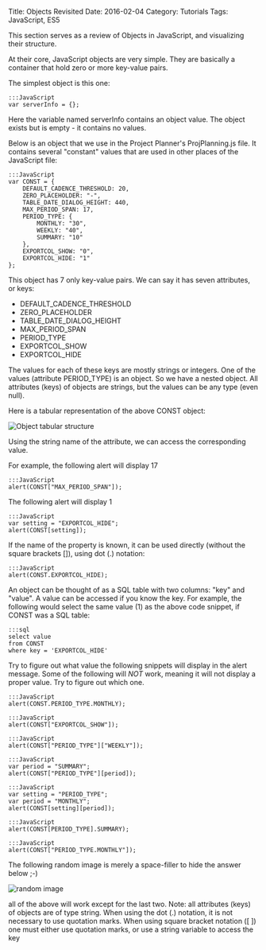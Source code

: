 Title: Objects Revisited
Date: 2016-02-04
Category: Tutorials
Tags: JavaScript, ES5


This section serves as a review of Objects in JavaScript, and visualizing their structure.

At their core, JavaScript objects are very simple. They are basically a container that hold zero or more key-value pairs.

The simplest object is this one:

    :::JavaScript
    var serverInfo = {};

Here the variable named serverInfo contains an object value. The object exists but is empty - it contains no values.

Below is an object that we use in the Project Planner's ProjPlanning.js file. It contains several "constant" values that are used in other places of the JavaScript file:

    :::JavaScript
    var CONST = {
        DEFAULT_CADENCE_THRESHOLD: 20,
        ZERO_PLACEHOLDER: "-",
        TABLE_DATE_DIALOG_HEIGHT: 440,
        MAX_PERIOD_SPAN: 17,
        PERIOD_TYPE: {
            MONTHLY: "30",
            WEEKLY: "40",
            SUMMARY: "10"
        },
        EXPORTCOL_SHOW: "0",
        EXPORTCOL_HIDE: "1"
    };

This object has 7 only key-value pairs. We can say it has seven attributes, or keys:

* DEFAULT_CADENCE_THRESHOLD
* ZERO_PLACEHOLDER
* TABLE_DATE_DIALOG_HEIGHT
* MAX_PERIOD_SPAN
* PERIOD_TYPE
* EXPORTCOL_SHOW
* EXPORTCOL_HIDE

The values for each of these keys are mostly strings or integers. One of the values (attribute PERIOD_TYPE) is an object. So we have a nested object. All attributes (keys) of objects are strings, but the values can be any type (even null). 

Here is a tabular representation of the above CONST object:

![Object tabular structure](https://innernet.io/media/object-structure-tabular.png)

Using the string name of the attribute, we can access the corresponding value. 

For example, the following alert will display 17

    :::JavaScript
    alert(CONST["MAX_PERIOD_SPAN"]);

The following alert will display 1

    :::JavaScript
    var setting = "EXPORTCOL_HIDE";
    alert(CONST[setting]);

If the name of the property is known, it can be used directly (without the square brackets []), using dot (.) notation:

    :::JavaScript
    alert(CONST.EXPORTCOL_HIDE);

An object can be thought of as a SQL table with two columns: "key" and "value". A value can be accessed if you know the key. For example, the following would select the same value (1) as the above code snippet, if CONST was a SQL table:

    :::sql
    select value
    from CONST
    where key = 'EXPORTCOL_HIDE'

Try to figure out what value the following snippets will display in the alert message. Some of the following will *NOT* work, meaning it will not display a proper value. Try to figure out which one.

    :::JavaScript
    alert(CONST.PERIOD_TYPE.MONTHLY);

    :::JavaScript
    alert(CONST["EXPORTCOL_SHOW"]);

    :::JavaScript
    alert(CONST["PERIOD_TYPE"]["WEEKLY"]);

    :::JavaScript
    var period = "SUMMARY";
    alert(CONST["PERIOD_TYPE"][period]);

    :::JavaScript
    var setting = "PERIOD_TYPE";
    var period = "MONTHLY";
    alert(CONST[setting][period]);

    :::JavaScript
    alert(CONST[PERIOD_TYPE].SUMMARY);

    :::JavaScript
    alert(CONST["PERIOD_TYPE.MONTHLY"]);

The following random image is merely a space-filler to hide the answer below ;-)

![random image](http://lorempixel.com/500/300/)

all of the above will work except for the last two. Note: all attributes (keys) of objects are of type string. When using the dot (.) notation, it is not necessary to use quotation marks. When using square bracket notation ([ ]) one must either use quotation marks, or use a string variable to access the key

